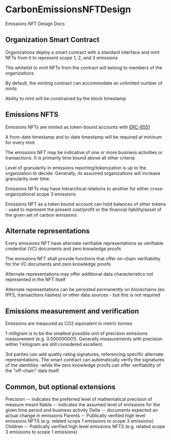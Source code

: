 # CarbonEmissionsNFTDesign
Emissions NFT Design Docs

## Organization Smart Contract
Organizations deploy a smart contract with a standard interface and mint NFTs from it to represent scope 1, 2, and 3 emissions

The whitelist to mint NFTs from the contract will belong to members of the organizations

By default, the minting contract can accommodate an unlimited number of mints

Ability to mint will be constrained by the block timestamp

## Emissions NFTS

Emissions NFTs are minted as token-bound accounts with [ERC-6551](https://eips.ethereum.org/EIPS/eip-6551)

A from-date timestamp and to-date timestamp will be required at mininum for every mint

The emissions NFT may be indicative of one or more business activities or transactions. It is primarily time bound above all other criteria

Level of granularity in emissions reporting/tokenization is up to the organization to decide. Generally, its assumed organizations will increase granularity over time.

Emissions NFTs may have hierarchical relations to another for either cross-organizational scope 3 emissions

Emissions NFT as a token bound account can hold balances of other tokens - used to represent the present cost/profit or the financial liability/asset of the given set of carbon emissions

## Alternate representations

Every emissions NFT have alternate verifiable representations as verifiable credential (VC) documents and zero knowledge proofs

The emissions NFT shall provide functions that offer on-chain verifiability for the VC documents and zero knowledge proofs

Alternate representations may offer additional data characteristics not represented in the NFT itself

Alternate representations can be persisted permanently on blockchains (ex: IPFS, transactions hashes) or other data sources - but this is not required

## Emissions measurement and verification

Emissions are measured as CO2 equivalent in metric tonnes

1 milligram is to be the smallest possible unit of precision emissions measurement (e.g. 0.000000001). Generally measurements with precision within 1 kilogram are still considered excellent.

3rd parties can add quality rating signatures, referencing specific alternate representations. The smart contract can automatically verify the signatures of the identities -while the zero knowledge proofs can offer verifiability of the "off-chain" data itself.

## Common, but optional extensions
Precision -- indicates the preferred level of mathematical precision of measure meant
Nabla -- indicates the assumed level of emissions for the given time period and business activity
Delta -- documents expected an actual change in emissions
Parents -- Publically verified high level emissions NFTS (e.g. related scope 1 emissions to scope 3 emissions)
Children -- Publically verified high level emissions NFTS (e.g. related scope 3 emissions to scope 1 emissions)

